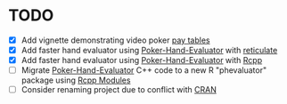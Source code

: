 # TODO

- [x] Add vignette demonstrating video poker [pay tables](https://web.archive.org/web/20221125191618/https://www.gamblingsites.org/casino/video-poker/pay-tables/)
- [x] Add faster hand evaluator using [Poker-Hand-Evaluator](https://github.com/HenryRLee/PokerHandEvaluator) with [reticulate](https://rstudio.github.io/reticulate/index.html)
- [x] Add faster hand evaluator using [Poker-Hand-Evaluator](https://github.com/HenryRLee/PokerHandEvaluator) with [Rcpp](https://adv-r.hadley.nz/rcpp.html)
- [ ] Migrate [Poker-Hand-Evaluator](https://github.com/HenryRLee/PokerHandEvaluator) C++ code to a new R "phevaluator" package using [Rcpp Modules](https://cran.r-project.org/package=Rcpp/vignettes/Rcpp-modules.pdf)
- [ ] Consider renaming project due to conflict with [CRAN](https://cran.r-project.org/package=cards)
